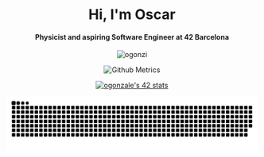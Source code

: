 
<div align="center">
<h1 align="center">Hi, I'm Oscar</h1>
<h4 align="center">Physicist and aspiring Software Engineer at 42 Barcelona</h4>
</div>

<p align="center">
<img src="https://komarev.com/ghpvc/?username=ogonzi&color=orange" alt="ogonzi"/>  
</p>

<p align="center">
  <img src="https://metrics.lecoq.io/ogonzi" alt="Github Metrics">
</p>

<p align="center">
<a href="https://github.com/JaeSeoKim/badge42"><img src="https://badge42.vercel.app/api/v2/cl8khi1nk00730gmotke3kl34/stats?cursusId=21&coalitionId=204" alt="ogonzale's 42 stats" /></a>
</p>

<div align="center">
  <a href="https://1999azzar.github.io/1999AZZAR/">
  <img  src="https://github.com/1999AZZAR/1999AZZAR/blob/main/resources/img/grid-snake.svg"
       alt="snake" /></a>
</div>

